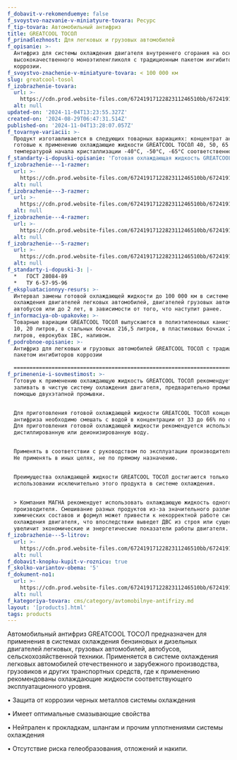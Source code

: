 ```yaml
---
f_dobavit-v-rekomenduemye: false
f_svoystvo-nazvanie-v-miniatyure-tovara: Ресурс
f_tip-tovara: Автомобильный антифриз
title: GREATCOOL ТОСОЛ
f_prinadlezhnost: Для легковых и грузовых автомобилей
f_opisanie: >-
  Антифриз для системы охлаждения двигателя внутреннего сгорания на основе
  высококачественного моноэтиленгликоля с традиционным пакетом ингибиторов
  коррозии.
f_svoystvo-znachenie-v-miniatyure-tovara: < 100 000 км
slug: greatcool-tosol
f_izobrazhenie-tovara:
  url: >-
    https://cdn.prod.website-files.com/6724191712282311246510bb/672419171228231124651247_Greatcool%205L%20blue%20A2%20CC.jpg
  alt: null
updated-on: '2024-11-04T13:23:55.327Z'
created-on: '2024-08-29T06:47:31.514Z'
published-on: '2024-11-04T13:28:07.057Z'
f_tovarnye-variacii: >-
  Продукт изготавливается в следующих товарных вариациях: концентрат антифриза и
  готовые к применению охлаждающие жидкости GREATCOOL ТОСОЛ 40, 50, 65 с
  температурой начала кристаллизации -40°C, -50°C, -65°C соответственно.
f_standarty-i-dopuski-opisanie: 'Готовая охлаждающая жидкость GREATCOOL ТОСОЛ соответствует требованиям:'
f_izobrazhenie---1-razmer:
  url: >-
    https://cdn.prod.website-files.com/6724191712282311246510bb/672419171228231124651249_Greatcool-1L-blue-CC.jpg
  alt: null
f_izobrazhenie---3-razmer:
  url: >-
    https://cdn.prod.website-files.com/6724191712282311246510bb/67241917122823112465124b_Greatcool-10L-A2-blue-CC.jpg
  alt: null
f_izobrazhenie---4-razmer:
  url: >-
    https://cdn.prod.website-files.com/6724191712282311246510bb/67241917122823112465124c_Greatcool-20L-blue-CC.jpg
  alt: null
f_izobrazhenie---5-razmer:
  url: >-
    https://cdn.prod.website-files.com/6724191712282311246510bb/67241917122823112465124d_Greatcool-200L-CC.jpg
  alt: null
f_standarty-i-dopuski-3: |-
  *   ГОСТ 28084-89
  *   ТУ 6-57-95-96
f_ekspluatacionnyy-resurs: >-
  Интервал замены готовой охлаждающей жидкости до 100 000 км в системе
  охлаждения двигателей легковых автомобилей, двигателей грузовых автомобилей и
  автобусов или до 2 лет, в зависимости от того, что наступит ранее.
f_informaciya-ob-upakovke: >-
  Товарные вариации GREATCOOL ТОСОЛ выпускаются в полиэтиленовых канистрах 1, 5,
  10, 20 литров, в стальных бочках 216,5 литров, в пластиковых бочках 227
  литров, еврокубах IBC, наливом.
f_podrobnoe-opisanie: >-
  Антифриз для легковых и грузовых автомобилей GREATCOOL ТОСОЛ с традиционным
  пакетом ингибиторов коррозии

  ========================================================================================================
f_primenenie-i-sovmestimost: >-
  Готовую к применению охлаждающую жидкость GREATCOOL ТОСОЛ рекомендуется
  заливать в чистую систему охлаждения двигателя, предварительно промыв ее с
  помощью двухэтапной промывки.


  Для приготовления готовой охлаждающей жидкости GREATCOOL ТОСОЛ концентрат
  антифриза необходимо смешать с водой в концентрации от 33 до 66% по объему.
  Для приготовления готовой охлаждающей жидкости рекомендуется использовать
  дистиллированную или деионизированную воду.


  Применять в соответствии с руководством по эксплуатации производителя техники.
  Не применять в иных целях, не по прямому назначению.


  Преимущества охлаждающей жидкости GREATCOOL ТОСОЛ достигаются только при
  использовании исключительно этого продукта в системе охлаждения.


  > Компания МАГНА рекомендует использовать охлаждающую жидкость одного
  производителя. Смешивание разных продуктов из-за значительного различия
  химических составов и формул может привести к некорректной работе системы
  охлаждения двигателя, что впоследствии выведет ДВС из строя или существенно
  увеличит экономические и энергетические показатели работы двигателя.
f_izobrazhenie---5-litrov:
  url: >-
    https://cdn.prod.website-files.com/6724191712282311246510bb/67241917122823112465124a_Greatcool-5L-blue-A1-CC.jpg
  alt: null
f_dobavit-knopku-kupit-v-roznicu: true
f_skolko-variantov-obema: '5'
f_dokument-no1:
  url: >-
    https://cdn.prod.website-files.com/6724191712282311246510bb/67241917122823112465127b_TDS%20GREATCOOL%20%D0%A2%D0%9E%D0%A1%D0%BE%D0%BB%20%D0%BE%D1%82%2019.10.pdf
  alt: null
f_kategoriya-tovara: cms/category/avtomobilnye-antifrizy.md
layout: '[products].html'
tags: products
---
```


Автомобильный антифриз GREATCOOL ТОСОЛ предназначен для применения в системах охлаждения бензиновых и дизельных двигателей легковых, грузовых автомобилей, автобусов, сельскохозяйственной техники. Применяется в системе охлаждения легковых автомобилей отечественного и зарубежного производства, грузовиков и других транспортных средств, где к применению рекомендованы охлаждающие жидкости соответствующего эксплуатационного уровня.

• Защита от коррозии черных металлов системы охлаждения

• Имеет оптимальные смазывающие свойства

• Нейтрален к прокладкам, шлангам и прочим уплотнениями системы охлаждения

• Отсутствие риска гелеобразования, отложений и накипи.

‍
